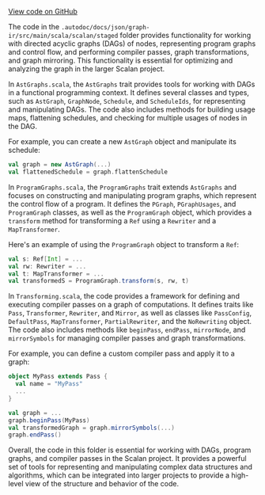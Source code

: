 [View code on GitHub](sigmastate-interpreterhttps://github.com/ScorexFoundation/sigmastate-interpreter/.autodoc/docs/json/graph-ir/src/main/scala/scalan/staged)

The code in the `.autodoc/docs/json/graph-ir/src/main/scala/scalan/staged` folder provides functionality for working with directed acyclic graphs (DAGs) of nodes, representing program graphs and control flow, and performing compiler passes, graph transformations, and graph mirroring. This functionality is essential for optimizing and analyzing the graph in the larger Scalan project.

In `AstGraphs.scala`, the `AstGraphs` trait provides tools for working with DAGs in a functional programming context. It defines several classes and types, such as `AstGraph`, `GraphNode`, `Schedule`, and `ScheduleIds`, for representing and manipulating DAGs. The code also includes methods for building usage maps, flattening schedules, and checking for multiple usages of nodes in the DAG.

For example, you can create a new `AstGraph` object and manipulate its schedule:

```scala
val graph = new AstGraph(...)
val flattenedSchedule = graph.flattenSchedule
```

In `ProgramGraphs.scala`, the `ProgramGraphs` trait extends `AstGraphs` and focuses on constructing and manipulating program graphs, which represent the control flow of a program. It defines the `PGraph`, `PGraphUsages`, and `ProgramGraph` classes, as well as the `ProgramGraph` object, which provides a `transform` method for transforming a `Ref` using a `Rewriter` and a `MapTransformer`.

Here's an example of using the `ProgramGraph` object to transform a `Ref`:

```scala
val s: Ref[Int] = ...
val rw: Rewriter = ...
val t: MapTransformer = ...
val transformedS = ProgramGraph.transform(s, rw, t)
```

In `Transforming.scala`, the code provides a framework for defining and executing compiler passes on a graph of computations. It defines traits like `Pass`, `Transformer`, `Rewriter`, and `Mirror`, as well as classes like `PassConfig`, `DefaultPass`, `MapTransformer`, `PartialRewriter`, and the `NoRewriting` object. The code also includes methods like `beginPass`, `endPass`, `mirrorNode`, and `mirrorSymbols` for managing compiler passes and graph transformations.

For example, you can define a custom compiler pass and apply it to a graph:

```scala
object MyPass extends Pass {
  val name = "MyPass"
  ...
}

val graph = ...
graph.beginPass(MyPass)
val transformedGraph = graph.mirrorSymbols(...)
graph.endPass()
```

Overall, the code in this folder is essential for working with DAGs, program graphs, and compiler passes in the Scalan project. It provides a powerful set of tools for representing and manipulating complex data structures and algorithms, which can be integrated into larger projects to provide a high-level view of the structure and behavior of the code.
